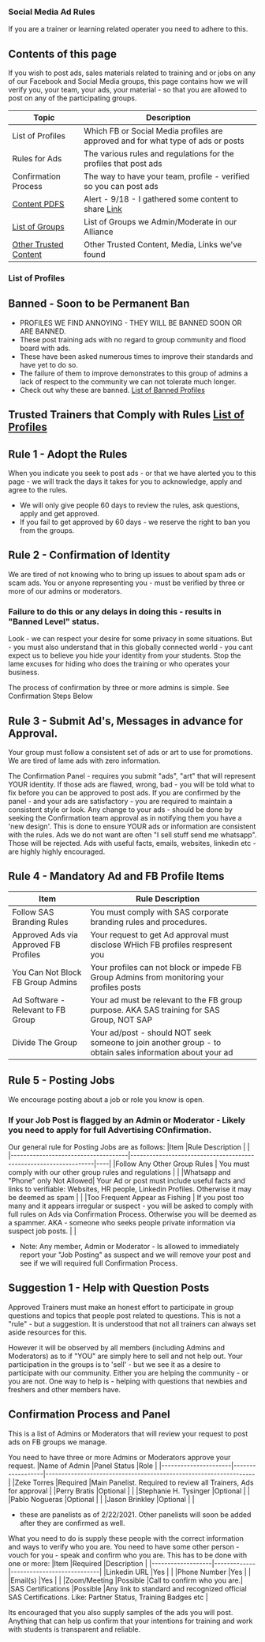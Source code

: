 ### Social Media Ad Rules
If you are a trainer or learning related operater you need to adhere to this.

## Contents of this page
If you wish to post ads, sales materials related to training and or jobs on any of our Facebook and Social Media groups, this page contains how we will verify you, your team, your ads, your material - so that you are allowed to post on any of the participating groups.

|Topic                                                                                               | Description |
|----------------------------------------------------------------------------------------------------|-------------|
|List of Profiles                                                                                    | Which FB or Social Media profiles are approved and for what type of ads or posts |
|Rules for Ads                                                                                       | The various rules and regulations for the profiles that post ads |
|Confirmation Process                                                                                | The way to have your team, profile - verified so you can post ads|
|[Content PDFS](https://github.com/zeketorres/sm_ad_rules/tree/main/found_content)                   | Alert - 9/18 - I gathered some content to share  [Link](https://github.com/zeketorres/sm_ad_rules/tree/main/found_content) |
|[List of Groups](https://github.com/zeketorres/sm_ad_rules/blob/main/Alliance_Group_Public_List.md )| List of Groups we Admin/Moderate in our Alliance |
|[Other Trusted Content](https://github.com/zeketorres/sm_ad_rules/blob/main/Trusted_Content.md)     | Other Trusted Content, Media, Links we've found |


### List of Profiles

## Banned - Soon to be Permanent Ban
- PROFILES WE FIND ANNOYING - THEY WILL BE BANNED SOON OR ARE BANNED.
- These post training ads with no regard to group community and flood board with ads.
- These have been asked numerous times to improve their standards and have yet to do so.
- The failure of them to improve demonstrates to this group of admins a lack of respect to the community we can not tolerate much longer.
- Check out why these are banned.
[List of Banned Profiles](https://github.com/zeketorres/sm_ad_rules/blob/main/Banned_Profiles.md)     

## Trusted Trainers that Comply with Rules [List of Profiles](https://github.com/zeketorres/sm_ad_rules/blob/main/Trusted_Trainer_Profiles.md)     


## Rule 1 - Adopt the Rules
When you indicate you seek to post ads - or that we have alerted you to this page - we will track the days it takes for you to acknowledge, apply and agree to the rules.

- We will only give people 60 days to review the rules, ask questions, apply and get approved.
- If you fail to get approved by 60 days - we reserve the right to ban you from the groups.

## Rule 2 - Confirmation of Identity
We are tired of not knowing who to bring up issues to about spam ads or scam ads.
You or anyone representing you - must be verified by three or more of our admins or moderators.

### Failure to do this or any delays in doing this - results in "Banned Level" status.

Look - we can respect your desire for some privacy in some situations.
But - you must also understand that in this globally connected world - you cant expect us to believe you hide your identity from your students.
Stop the lame excuses for hiding who does the training or who operates your business.

The process of confirmation by three or more admins is simple. See Confirmation Steps Below

## Rule 3 - Submit Ad's, Messages in advance for Approval.
Your group must follow a consistent set of ads or art to use for promotions.
We are tired of lame ads with zero information.

The Confirmation Panel - requires you submit "ads", "art" that will represent YOUR identity.
If those ads are flawed, wrong, bad - you will be told what to fix before you can be approved to post ads.
If you are confirmed by the panel - and your ads are satisfactory - you are required to maintain a consistent style or look.
Any change to your ads - should be done by seeking the Confirmation team approval as in notifying them you have a 'new design'.
This is done to ensure YOUR ads or information are consistent with the rules.
Ads we do not want are often "I sell stuff send me whatsapp". Those will be rejected.
Ads with useful facts, emails, websites, linkedin etc - are highly highly encouraged.

## Rule 4 - Mandatory Ad and FB Profile Items
|Item                                  |Rule Description                                                                                          |    |
|--------------------------------------|----------------------------------------------------------------------------------------------------------|----|
|Follow SAS Branding Rules             | You must comply with SAS corporate branding rules and procedures.                                        |    |
|Approved Ads via Approved FB Profiles | Your request to get Ad approval must disclose WHich FB profiles respresent you                           |    |
|You Can Not Block FB Group Admins     | Your profiles can not block or impede FB Group Admins from monitoring your profiles posts                |    |
|Ad Software - Relevant to FB Group    | Your ad must be relevant to the FB group purpose. AKA SAS training for SAS Group, NOT SAP                |    |
|Divide The Group                      | Your ad/post - should NOT seek someone to join another group - to obtain sales information about your ad |    |


## Rule 5 - Posting Jobs
We encourage posting about a job or role you know is open.
### If your Job Post is flagged by an Admin or Moderator - Likely you need to apply for full Advertising COnfirmation.
Our general rule for Posting Jobs are as follows:
|Item                                 |Rule Description                                                  |    |
|-------------------------------------|------------------------------------------------------------------|----|
|Follow Any Other Group Rules         | You must comply with our other group rules and regulations       |    |
|Whatsapp and "Phone" only Not Allowed| Your Ad or post must include useful facts and links to verifiable: Websites, HR people, Linkedin Profiles. Otherwise it may be deemed as spam |   |
|Too Frequent Appear as Fishing       | If you post too many and it appears irregular or suspect - you will be asked to comply with full rules on Ads via Confirmation Process. Otherwise you will be deemed as a spammer. AKA - someone who seeks people private information via suspect job posts.  |   |
* Note: Any member, Admin or Moderator - Is allowed to immediately report your "Job Posting" as suspect and we will remove your post and see if we will required full Confirmation Process.



## Suggestion 1 - Help with Question Posts
Approved Trainers must make an honest effort to participate in group questions and topics that people post related to questions.
This is not a "rule" - but a suggestion.  It is understood that not all trainers can always set aside resources for this.

However it will be observed by all members (including Admins and Moderators) as to if "YOU" are simply here to sell and not help out.
Your participation in the groups is to 'sell' - but we see it as a desire to participate with our community.
Either you are helping the community - or you are not.
One way to help is - helping with questions that newbies and freshers and other members have.


## Confirmation Process and Panel
This is a list of Admins or Moderators that will review your request to post ads on FB groups we manage.

You need to have three or more Admins or Moderators approve your request. 
|Name of Admin         |Panel Status      |Role                                                              |
|----------------------|------------------|------------------------------------------------------------------|
|Zeke Torres           |Required          |Main Panelist. Required to review all Trainers, Ads for approval  |
|Perry Bratis          |Optional          |                                                                  |
|Stephanie H. Tysinger |Optional          |                                                                  |
|Pablo Nogueras        |Optional          |                                                                  |
|Jason Brinkley        |Optional          |                                                                  |
* these are panelists as of 2/22/2021.  Other panelists will soon be added after they are confirmed as well.

What you need to do is supply these people with the correct information and ways to verify who you are.
You need to have some other person - vouch for you - speak and confirm who you are.
This has to be done with one or more:
|Item               |Required     |Description                 |
|-------------------|-------------|----------------------------|
|Linkedin URL       |Yes          |                            |
|Phone Number       |Yes          |                            |
|Email(s)           |Yes          |                            |
|Zoom/Meeting       |Possible     |Call to confirm who you are.|
|SAS Certifications |Possible     |Any link to standard and recognized official SAS Certifications. Like: Partner Status, Training Badges etc |


Its encouraged that you also supply samples of the ads you will post.
Anything that can help us confirm that your intentions for training and work with students is transparent and reliable.

